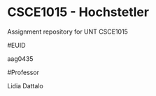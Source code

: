 # CSCE1015 - Hochstetler
Assignment repository for UNT CSCE1015

#EUID

aag0435

#Professor

Lidia Dattalo
